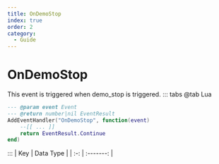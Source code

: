 ```yaml
---
title: OnDemoStop
index: true
order: 2
category:
  - Guide
---
```


# OnDemoStop
This event is triggered when demo_stop is triggered.
::: tabs
@tab Lua
```lua
--- @param event Event
--- @return number|nil EventResult
AddEventHandler("OnDemoStop", function(event)
    --[[ ... ]]
    return EventResult.Continue
end)
```

:::
| Key | Data Type |
| :-: | :-------: |